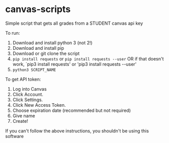 # canvas-scripts
Simple script that gets all grades from a STUDENT canvas api key

To run:
1. Download and install python 3 (not 2!)
2. Download and install pip
3. Download or git clone the script
4. `pip install requests` or `pip install requests --user` OR if that doesn't work, `pip3 install requests' or 'pip3 install requests --user'
5. `python3 SCRIPT_NAME`

To get API token:
1. Log into Canvas
2. Click Account.
3. Click Settings.
4. Click New Access Token.
5. Choose expiration date (recommended but not required)
6. Give name
7. Create!

If you can't follow the above instructions, you shouldn't be using this software
